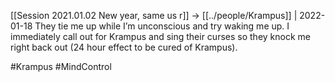 [[Session 2021.01.02 New year, same us r]] -> [[../people/Krampus]] | 2022-01-18
They tie me up while I’m unconscious and try waking me up. I immediately call out for Krampus and sing their curses so they knock me right back out (24 hour effect to be cured of Krampus).

#Krampus #MindControl